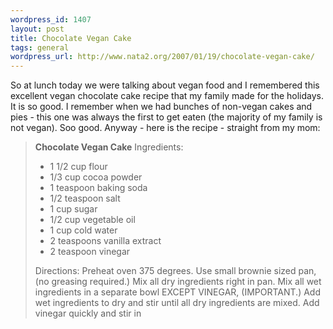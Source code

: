 ```yaml
--- 
wordpress_id: 1407
layout: post
title: Chocolate Vegan Cake
tags: general
wordpress_url: http://www.nata2.org/2007/01/19/chocolate-vegan-cake/
---
```

So at lunch today we were talking about vegan food and I remembered this excellent vegan chocolate cake recipe that my family made for the holidays. It is so good. I remember when we had bunches of non-vegan cakes and pies - this one was always the first to get eaten (the majority of my family is not vegan). Soo good. Anyway - here is the recipe - straight from my mom:
<blockquote><strong>Chocolate Vegan Cake</strong> Ingredients:
<ul>
<li>1 1/2 cup flour</li>
<li>1/3 cup cocoa powder</li>
<li>1 teaspoon baking soda</li>
<li>1/2 teaspoon salt</li>
<li>1 cup sugar</li>
<li>1/2 cup vegetable oil</li>
<li>1 cup cold water</li>
<li>2 teaspoons vanilla extract</li>
<li>2 teaspoon vinegar</li>
</ul>
Directions: Preheat oven 375 degrees. Use small brownie sized pan, (no greasing required.) Mix all dry ingredients right in pan. Mix all wet ingredients in a separate bowl EXCEPT VINEGAR, (IMPORTANT.) Add wet ingredients to dry and stir until all dry ingredients are mixed. Add vinegar quickly and stir in</blockquote>

